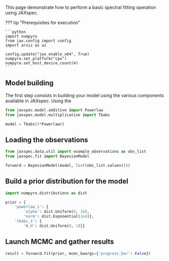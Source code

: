 This page demonstrate how to perform a basic spectral fitting operation using JAXspec. 

??? tip "Prerequisites for execution"

    ```python
    import numpyro
    from jax.config import config
    import arviz as az
    
    config.update("jax_enable_x64", True)
    numpyro.set_platform("cpu")
    numpyro.set_host_device_count(4)
    ```

## Model building 

The first step consists in building your model using the various components available in JAXspec. Using the 


```python
from jaxspec.model.additive import Powerlaw
from jaxspec.model.multiplicative import Tbabs

model = Tbabs()*Powerlaw()
```


## Loading the observations

```python
from jaxspec.data.util import example_observations as obs_list
from jaxspec.fit import BayesianModel

forward = BayesianModel(model, list(obs_list.values()))
```

## Build a prior distribution for the model


```python
import numpyro.distributions as dist

prior = {
    'powerlaw_1': {
        'alpha': dist.Uniform(0, 10),
        'norm': dist.Exponential(1e4)},
    'tbabs_1': {
        'N_H': dist.Uniform(0, 1)}}
```

## Launch MCMC and gather results

```python
result = forward.fit(prior, mcmc_kwargs={'progress_bar': False})
```
